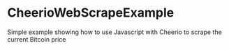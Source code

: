 # CheerioWebScrapeExample
Simple example showing how to use Javascript with Cheerio to scrape the current Bitcoin price
